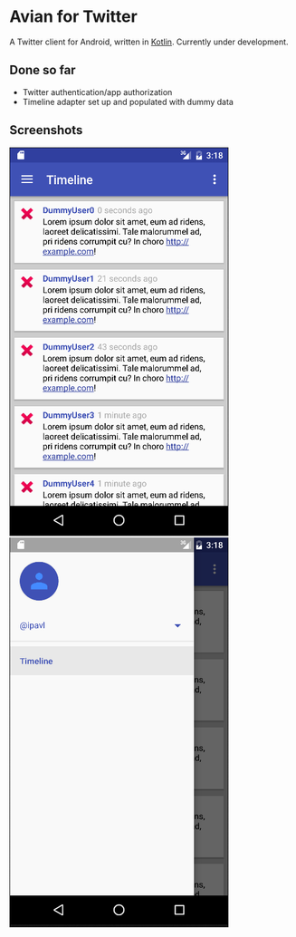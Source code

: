Avian for Twitter
=================

A Twitter client for Android, written in [Kotlin](http://kotlinlang.org). Currently under development.

Done so far
-----------

* Twitter authentication/app authorization
* Timeline adapter set up and populated with dummy data

Screenshots
-----------

![](screenshots/timeline.png)
![](screenshots/drawer.png)